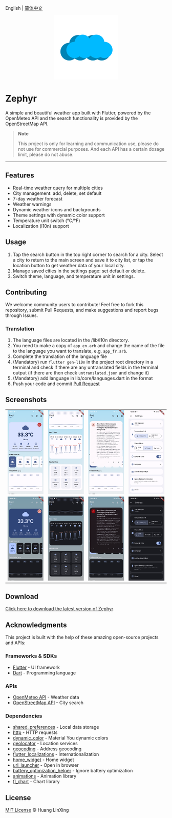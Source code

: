 English | [简体中文](README_CN.md)

<p align="center">
  <a href="https://github.com/LanceHuang245/Zephyr">
    <img src="./public/zephyr.png" height="200"/>
  </a>
</p>

# Zephyr

A simple and beautiful weather app built with Flutter, powered by the OpenMeteo API and the search functionality is provided by the OpenStreetMap API.
> **Note** 
> 
> This project is only for learning and communication use, please do not use for commercial purposes. And each API has a certain dosage limit, please do not abuse.
---
## Features
- Real-time weather query for multiple cities
- City management: add, delete, set default
- 7-day weather forecast
- Weather warnings
- Dynamic weather icons and backgrounds
- Theme settings with dynamic color support
- Temperature unit switch (°C/°F)
- Localization (l10n) support

## Usage
1. Tap the search button in the top right corner to search for a city. Select a city to return to the main screen and save it to city list, or tap the location button to get weather data of your local city.
2. Manage saved cities in the settings page: set default or delete.
3. Switch theme, language, and temperature unit in settings.

## Contributing
We welcome community users to contribute! Feel free to fork this repository, submit Pull Requests, and make suggestions and report bugs through Issues.

### Translation
1. The language files are located in the /lib/l10n directory.
2. You need to make a copy of `app_en.arb` and change the name of the file to the language you want to translate, e.g. `app_fr.arb`.
3. Complete the translation of the language file
4. (Mandatory) run `flutter gen-l10n` in the project root directory in a terminal and check if there are any untranslated fields in the terminal output (if there are then check `untranslated.json` and change it)
5. (Mandatory) add language in lib/core/languages.dart in the format
6. Push your code and commit [Pull Request](https://github.com/ClaretWheel1481/Zephyr/pulls)

## Screenshots
<table>
  <tr>
    <td><img src="./public/sample_main_light.png" width="200"/></td>
    <td><img src="./public/sample_main2_light.png" width="200"/></td>
    <td><img src="./public/sample_main_alert_light.png" width="200"/></td>
    <td><img src="./public/sample_settings_light.png" width="200"/></td>
  </tr>
  <tr>
    <td><img src="./public/sample_main_dark.png" width="200"/></td>
    <td><img src="./public/sample_main2_dark.png" width="200"/></td>
    <td><img src="./public/sample_main_alert_dark.png" width="200"/></td>
    <td><img src="./public/sample_settings_dark.png" width="200"/></td>
  </tr>
</table>

## Download
[Click here to download the latest version of Zephyr](https://github.com/ClaretWheel1481/Zephyr/releases/latest)

## Acknowledgments
This project is built with the help of these amazing open-source projects and APIs:

### Frameworks & SDKs
- [Flutter](https://flutter.dev/) - UI framework
- [Dart](https://dart.dev/) - Programming language

### APIs
- [OpenMeteo API](https://open-meteo.com/) - Weather data
- [OpenStreetMap API](https://www.openstreetmap.org/) - City search

### Dependencies
- [shared_preferences](https://pub.dev/packages/shared_preferences) - Local data storage
- [http](https://pub.dev/packages/http) - HTTP requests
- [dynamic_color](https://pub.dev/packages/dynamic_color) - Material You dynamic colors
- [geolocator](https://pub.dev/packages/geolocator) - Location services
- [geocoding](https://pub.dev/packages/geocoding) - Address geocoding
- [flutter_localizations](https://flutter.dev/docs/development/accessibility-and-localization/internationalization) - Internationalization
- [home_widget](https://pub.dev/packages/home_widget) - Home widget
- [url_launcher](https://pub.dev/packages/url_launcher) - Open in browser
- [battery_optimization_helper](https://pub.dev/packages/battery_optimization_helper) - Ignore battery optimization
- [animations](https://pub.dev/packages/animations) - Animation library
- [fl_chart](https://pub.dev/packages/fl_chart) - Chart library

## License
[MIT License](LICENSE) © Huang LinXing